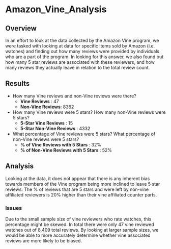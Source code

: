 # Amazon_Vine_Analysis
## Overview
In an effort to look at the data collected by the Amazon Vine program, we were tasked with looking at data for specific items sold by Amazon (i.e. watches) and finding out how many reviews were provided by individuals who are a part of the program. In looking for this answer, we also found out how many 5 star reviews are associated with these reviewers, and how many reviews they actually leave in relation to the total review count. 
## Results
- How many Vine reviews and non-Vine reviews were there?
  - **Vine Reviews** : 47
  - **Non-Vine Reviews**: 8362
- How many Vine reviews were 5 stars? How many non-Vine reviews were 5 stars?
  - **5-Star Vine Reviews** : 15
  - **5-Star Non-Vine Reviews** : 4332
- What percentage of Vine reviews were 5 stars? What percentage of non-Vine reviews were 5 stars?
  - **% of Vine Reviews with 5 Stars** : 32%
  - **% of Non-Vine Reviews with 5 Stars** : 52%
## Analysis
Looking at the data, it does not appear that there is any inherent bias towards members of the Vine program being more inclined to leave 5 star reviews. The % of reviews that are 5 stars and were left by non-vine affiliated reviewers is 20% higher than their vine affiliated counter parts. 
### Issues
Due to the small sample size of vine reviewers who rate watches, this percentage might be skewed. In total there were only 47 vine reviewed watches out of 8,409 total reviews. By looking at larger sample sizes, we would be able to more accurately determine whether vine associated reviews are more likely to be biased. 
